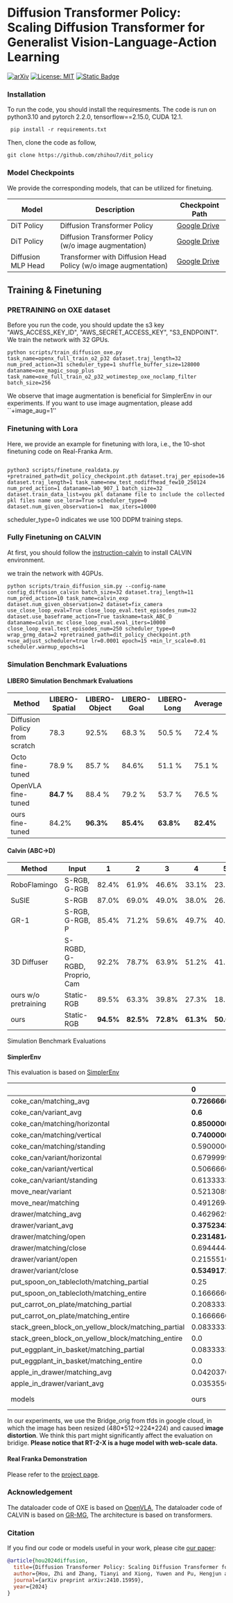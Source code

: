 # Diffusion Transformer Policy: Scaling Diffusion Transformer for Generalist Vision-Language-Action Learning

[![arXiv](https://img.shields.io/badge/arXiv-2406.09246-df2a2a.svg)](https://arxiv.org/abs/2410.15959) 
[![License: MIT](https://img.shields.io/badge/License-MIT-yellow.svg)](https://opensource.org/licenses/MIT)
[![Static Badge](https://img.shields.io/badge/Project-Page-a)](https://zhihou7.github.io/dit_policy_vla/)


### Installation

To run the code, you should install the requiresments. The code is run on python3.10 and pytorch 2.2.0, tensorflow==2.15.0, CUDA 12.1.

```
 pip install -r requirements.txt
```


Then, clone the code as follow,

```
git clone https://github.com/zhihou7/dit_policy
```


### Model Checkpoints

We provide the corresponding models, that can be utilized for finetuing.



| Model        |Description                                                                                                 | Checkpoint Path                                |
| ------------ | ----------------------------------------------------------------------------------------------------------- | ---------------------------------------------- |
| DiT Policy     |  Diffusion Transformer Policy | [Google Drive](https://drive.google.com/file/d/1jaaoT0QGX4xwdzvTr_ki8OJ9-XkNOvub/view?usp=sharing)      |
| DiT Policy     |  Diffusion Transformer Policy (w/o image augmentation) | [Google Drive](https://drive.google.com/file/d/1qpyDYsMrUISve9koP-4_BCSEFgthn70P/view?usp=sharing)      |
| Diffusion MLP Head | Transformer with Diffusion Head Policy (w/o image augmentation)  | [Google Drive](https://drive.google.com/file/d/1vdWLre4v_MlNEEII6Z97VLGH-3yxmr1O/view?usp=sharing) |

## Training & Finetuning

### PRETRAINING on OXE dataset

Before you run the code, you should update the s3 key "AWS_ACCESS_KEY_ID", "AWS_SECRET_ACCESS_KEY", "S3_ENDPOINT". We train the network with 32 GPUs. 


```
python scripts/train_diffusion_oxe.py task_name=openx_full_train_o2_p32 dataset.traj_length=32 num_pred_action=31 scheduler_type=1 shuffle_buffer_size=128000 dataname=oxe_magic_soup_plus task_name=oxe_full_train_o2_p32_wotimestep_oxe_noclamp_filter batch_size=256 
```

We observe that image augmentation is beneficial for SimplerEnv in our experiments. If you want to use image augmentation, please add ``+image_aug=1''

### Finetuning with Lora

Here, we provide an example for finetuning with lora, i.e., the 10-shot finetuning code on Real-Franka Arm.

```

python3 scripts/finetune_realdata.py +pretrained_path=dit_policy_checkpoint.pth dataset.traj_per_episode=16 dataset.traj_length=1 task_name=new_test_nodiffhead_few10_250124 num_pred_action=1 dataname=lab_907_1 batch_size=32 dataset.train_data_list=you pkl dataname file to include the collected pkl files name use_lora=True scheduler_type=0 dataset.num_given_observation=1  max_iters=10000
```

scheduler_type=0 indicates we use 100 DDPM training steps.

### Fully Finetuning on CALVIN

At first, you should follow the [instruction-calvin](https://github.com/mees/calvin) to install CALVIN environment.

we train the network with 4GPUs.

```
python scripts/train_diffusion_sim.py --config-name config_diffusion_calvin batch_size=32 dataset.traj_length=11 num_pred_action=10 task_name=calvin_exp dataset.num_given_observation=2 dataset=fix_camera use_close_loop_eval=True close_loop_eval.test_episodes_num=32 dataset.use_baseframe_action=True taskname=task_ABC_D dataname=calvin_mc close_loop_eval.eval_iters=10000 close_loop_eval.test_episodes_num=250 scheduler_type=0 wrap_grmg_data=2 +pretrained_path=dit_policy_checkpoint.pth +use_adjust_scheduler=true lr=0.0001 epoch=15 +min_lr_scale=0.01 scheduler.warmup_epochs=1
```





### Simulation Benchmark Evaluations

#### LIBERO Simulation Benchmark Evaluations

| Method | LIBERO-Spatial | LIBERO-Object | LIBERO-Goal | LIBERO-Long | Average |
|--------|----------------|---------------|-------------|-------------|---------|
| Diffusion Policy from scratch | 78.3 | 92.5% | 68.3 % | 50.5 % | 72.4 % |
| Octo fine-tuned | 78.9 % | 85.7 % | 84.6% | 51.1 % | 75.1 % |
| OpenVLA fine-tuned| **84.7 %** | 88.4 % | 79.2 % | 53.7 % | 76.5 % |
| ours fine-tuned| 84.2% | **96.3%** | **85.4%** | **63.8%** | **82.4%**


#### Calvin (ABC->D)

| Method | Input | 1 | 2 | 3 | 4 | 5| Avg.Len.
|--------|----------------|----------------|----------------|----------------|---------------|-------------|-------------|
| RoboFlamingo      | S-RGB, G-RGB              | 82.4% | 61.9% | 46.6%   | 33.1%   | 23.5%   | 2.47  |
| SuSIE             | S-RGB                     | 87.0% | 69.0% | 49.0%   | 38.0%   | 26.0%   | 2.69  |
| GR-1              | S-RGB, G-RGB, P          | 85.4% | 71.2% | 59.6%   | 49.7%   | 40.1%   | 3.06  |
| 3D Diffuser       | S-RGBD, G-RGBD, Proprio, Cam | 92.2% | 78.7% | 63.9%   | 51.2%   | 41.2%   | 3.27  |
| ours w/o pretraining | Static-RGB | 89.5% | 63.3%  |39.8%  |27.3%  |18.5%  | 2.38
| ours | Static-RGB | **94.5%** | **82.5%**|  **72.8%**|  **61.3%**|  **50.0%**|  **3.61**| 


Simulation Benchmark Evaluations

#### SimplerEnv

This evaluation is based on [SimplerEnv](https://github.com/simpler-env/SimplerEnv)


|                                                    | 0                    | 3      | 4      | 5         | 6          | 8       |
|:---------------------------------------------------|:---------------------|:-------|:-------|:----------|:-----------|:--------|
| coke_can/matching_avg                              | **0.7266666666666669**   | 0.567  | 0.787  | 0.17      | nan        | 0.163   |
| coke_can/variant_avg                               | **0.6**                  | 0.49   | 0.823  | 0.006     | nan        | 0.545   |
| coke_can/matching/horizontal                       | **0.8500000000000001**   | 0.82   | 0.74   | 0.21      | nan        | 0.27    |
| coke_can/matching/vertical                         | **0.7400000000000001**   | 0.33   | **0.74**   | 0.21      | nan        | 0.03    |
| coke_can/matching/standing                         | 0.5900000000000001   | 0.55   | **0.88**   | 0.09      | nan        | 0.19    |
| coke_can/variant/horizontal                        | 0.6799999999999999   | 0.569  | **0.822**  | 0.005     | nan        | 0.711   |
| coke_can/variant/vertical                          | 0.5066666666666667   | 0.204  | **0.754**  | 0.0       | nan        | 0.271   |
| coke_can/variant/standing                          | 0.6133333333333334   | 0.698  | **0.893**  | 0.013     | nan        | 0.653   |
| move_near/variant                                  | 0.5213089271066149   | 0.323  | **0.792**  | 0.031     | nan        | 0.477   |
| move_near/matching                                 | 0.49126940133037694  | 0.317  | **0.779**  | 0.042     | nan        | 0.462   |
| drawer/matching_avg                                | 0.4629629629629629   | **0.597**  | 0.25   | 0.227     | nan        | 0.356   |
| drawer/variant_avg                                 | **0.3752343844338537**   | 0.294  | 0.353  | 0.011     | nan        | 0.177   |
| drawer/matching/open                               | **0.2314814814814815**   | 0.296  | 0.157  | 0.009     | nan        | 0.194   |
| drawer/matching/close                              | 0.6944444444444443   | 0.891  | 0.343  | 0.444     | nan        | 0.518   |
| drawer/variant/open                                | 0.2155516441230727   | 0.069  | 0.333  | 0.0       | nan        | 0.158   |
| drawer/variant/close                               | **0.5349171247446347**   | 0.519  | 0.372  | 0.021     | nan        | 0.195   |
| put_spoon_on_tablecloth/matching_partial           | 0.25                 | 0.167  | nan    | 0.347     | **0.778**      | 0.041   |
| put_spoon_on_tablecloth/matching_entire            | 0.16666666666666666  | 0.0    | nan    | 0.125     | **0.472**      | 0.0     |
| put_carrot_on_plate/matching_partial               | 0.20833333333333334  | 0.208  | nan    | 0.528     | 0.278      | **0.333**   |
| put_carrot_on_plate/matching_entire                | 0.16666666666666666  | 0.042  | nan    | 0.083     | 0.097      | 0.0     |
| stack_green_block_on_yellow_block/matching_partial | 0.08333333333333333  | 0.083  | nan    | 0.319     | **0.403**      | 0.125   |
| stack_green_block_on_yellow_block/matching_entire  | 0.0                  | 0.0    | nan    | 0.0       | 0.042      | 0.0     |
| put_eggplant_in_basket/matching_partial            | 0.08333333333333333  | 0.0    | nan    | 0.667     | **0.875**      | 0.083   |
| put_eggplant_in_basket/matching_entire             | 0.0                  | 0.0    | nan    | 0.431     | **0.569**      | 0.041   |
| apple_in_drawer/matching_avg                       | 0.04203703703703703  | 0.213  | 0.037  | 0.0       | 0.0        | nan     |
| apple_in_drawer/variant_avg                        | 0.035355068856811014 | 0.101  | 0.206  | 0.0       | 0.0        | nan     |
| models                                             | ours                 | RT-1-X | RT-2-X | Octo-Base | Octo-Small | OpenVLA |


In our experiments, we use the Bridge_orig from tfds in google cloud, in which the image has been resized (480\*512->224\*224) and caused **image distortion**. We think this part might significantly affect the evaluation on bridige. **Please notice that RT-2-X is a huge model with web-scale data.**

#### Real Franka Demonstration

Please refer to the [project page](https://zhihou7.github.io/dit_policy_vla/).

### Acknowledgement

The dataloader code of OXE is based on [OpenVLA](https://github.com/openvla/openvla), The dataloader code of CALVIN is based on [GR-MG](https://github.com/bytedance/GR-MG), The architecture is based on transformers.

### Citation

If you find our code or models useful in your work, please cite [our paper](https://arxiv.org/abs/2410.15959):

```bibtex
@article{hou2024diffusion,
  title={Diffusion Transformer Policy: Scaling Diffusion Transformer for Generalist Vision-Language-Action Learning},
  author={Hou, Zhi and Zhang, Tianyi and Xiong, Yuwen and Pu, Hengjun and Zhao, Chengyang and Tong, Ronglei and Qiao, Yu and Dai, Jifeng and Chen, Yuntao},
  journal={arXiv preprint arXiv:2410.15959},
  year={2024}
}

```
